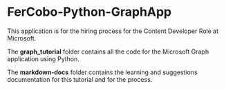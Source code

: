 # FerCobo-Python-GraphApp
This application is for the hiring process for the Content Developer Role at Microsoft.

The **graph_tutorial** folder contains all the code for the Microsoft Graph application using Python. 

The **markdown-docs** folder contains the learning and suggestions documentation for this tutorial and for the process.
